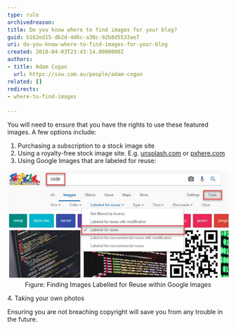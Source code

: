 ```yaml
---
type: rule
archivedreason: 
title: Do you know where to find images for your blog?
guid: b162ed15-db2d-4d6c-a30c-92b8d5533ae7
uri: do-you-know-where-to-find-images-for-your-blog
created: 2018-04-03T23:43:14.0000000Z
authors:
- title: Adam Cogan
  url: https://ssw.com.au/people/adam-cogan
related: []
redirects:
- where-to-find-images

---
```


You will need to ensure that you have the rights to use these featured images. A few options include:

<!--endintro-->

1. Purchasing a subscription to a stock image site
2. Using a royalty-free stock image site. E.g. [unsplash.com](https://unsplash.com/) or [pxhere.com](https://pxhere.com/)
3. Using Google Images that are labeled for reuse: 
<dl class="image"><dt><img src="google-image-labeled-reuse.jpg" alt="google-image-labeled-reuse.jpg"></dt><dd>Figure: Finding Images Labelled for Reuse within Google Images <br></dd></dl>
4. Taking your own photos


Ensuring you are not breaching copyright will save you from any trouble in the future.
